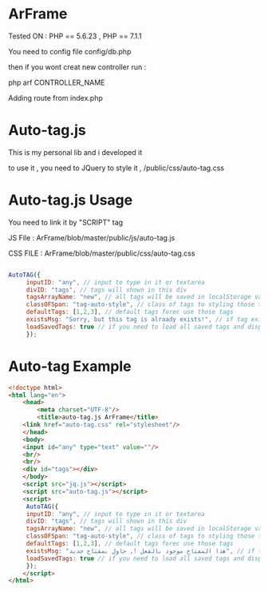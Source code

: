 # ArFrame

Tested ON : PHP == 5.6.23 , PHP == 7.1.1


You need to config file  config/db.php

then if you wont creat new controller 
run :

php arf CONTROLLER_NAME

Adding route from index.php

# Auto-tag.js

This is my personal lib and i developed it

to use it , you need to JQuery 
to style it , /public/css/auto-tag.css

# Auto-tag.js Usage

You need to link it by "SCRIPT" tag


JS File : ArFrame/blob/master/public/js/auto-tag.js 

CSS FILE : ArFrame/blob/master/public/css/auto-tag.css


```js

AutoTAG({
	 inputID: "any", // input to type in it or textarea
	 divID: "tags", // tags will shown in this div
	 tagsArrayName: "new", // all tags will be saved in localStorage variable new to (send it to server if you need)
	 classOFSpan: "tag-auto-style", // class of tags to styling those tags (spans)
	 defaultTags: [1,2,3], // default tags forec use those tags
	 existsMsg: "Sorry, but this tag is alraady exists!", // if tag exists after press enter show alert wit this msg
	 loadSavedTags: true // if you need to load all saved tags and display it in the div above
     });
```

# Auto-tag Example

```HTML
<!doctype html>
<html lang="en">
    <head>
        <meta charset="UTF-8"/>
        <title>auto-tag.js ArFrame</title>
	<link href="auto-tag.css" rel="stylesheet"/>
    </head>
    <body>
	<input id="any" type="text" value=""/>
	<br/>
	<br/>
	<div id="tags"></div>
    </body>
    <script src="jq.js"></script>
    <script src="auto-tag.js"></script>
    <script>
     AutoTAG({
	 inputID: "any", // input to type in it or textarea
	 divID: "tags", // tags will shown in this div
	 tagsArrayName: "new", // all tags will be saved in localStorage variable new to (send it to server if you need)
	 classOFSpan: "tag-auto-style", // class of tags to styling those tags (spans)
	 defaultTags: [1,2,3], // default tags forec use those tags
	 existsMsg: "هذا المفتاح موجود بالفعل !, حاول بمفتاح جديد", // if tag exists after press enter show alert wit this msg
	 loadSavedTags: true // if you need to load all saved tags and display it in the div above
     });
    </script>
</html>


```